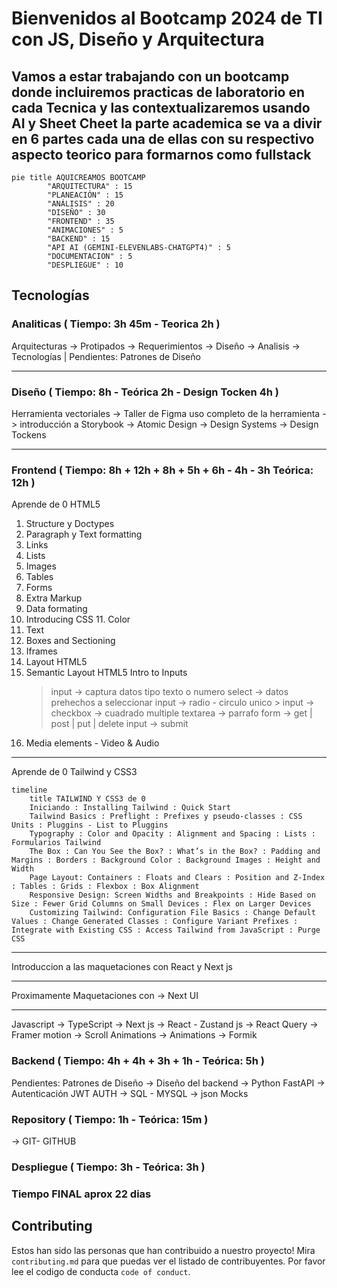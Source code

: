 
# Bienvenidos al Bootcamp 2024 de TI con JS, Diseño y Arquitectura

## Vamos a estar trabajando con un bootcamp donde incluiremos practicas de laboratorio en cada Tecnica y las contextualizaremos usando AI y Sheet Cheet la parte academica se va a divir en 6 partes cada una de ellas con su respectivo aspecto teorico para formarnos como fullstack 


```mermaid
pie title AQUICREAMOS BOOTCAMP 
        "ARQUITECTURA" : 15
        "PLANEACIÓN" : 15
        "ANÁLISIS" : 20
        "DISEÑO" : 30
        "FRONTEND" : 35
        "ANIMACIONES" : 5
        "BACKEND" : 15
        "API AI (GEMINI-ELEVENLABS-CHATGPT4)" : 5
        "DOCUMENTACION" : 5
        "DESPLIEGUE" : 10
```

## Tecnologías 

### Analiticas ( Tiempo: 3h 45m - Teorica 2h )
Arquitecturas -> Protipados -> Requerimientos -> Diseño -> Analisis -> Tecnologías | Pendientes:  Patrones de Diseño

---

### Diseño ( Tiempo: 8h - Teórica 2h - Design Tocken 4h )
Herramienta vectoriales -> Taller de Figma uso completo de la herramienta -> introducción a Storybook -> Atomic Design -> Design Systems -> Design Tockens 

---

### Frontend ( Tiempo: 8h + 12h + 8h + 5h + 6h - 4h - 3h Teórica: 12h )

Aprende de 0 HTML5 

1. Structure y Doctypes
2. Paragraph y Text formatting
3. Links
4. Lists
5. Images
6. Tables
7. Forms
8. Extra Markup 
9. Data formating
10. Introducing CSS 11. Color
12. Text
13. Boxes and Sectioning
14. Iframes
15. Layout HTML5
15. Semantic Layout HTML5
Intro to Inputs
	> input -> captura datos tipo texto o numero
	> select -> datos prehechos a seleccionar 
	> input -> radio - circulo unico
        > input -> checkbox -> cuadrado multiple
	> textarea -> parrafo
	> form -> get | post | put | delete
	> input -> submit 
17. Media elements - Video & Audio 

---

Aprende de 0 Tailwind y CSS3

```mermaid
timeline
    title TAILWIND Y CSS3 de 0
    Iniciando : Installing Tailwind : Quick Start
    Tailwind Basics : Preflight : Prefixes y pseudo-classes : CSS Units : Pluggins - List to Pluggins
    Typography : Color and Opacity : Alignment and Spacing : Lists : Formularios Tailwind 
    The Box : Can You See the Box? : What’s in the Box? : Padding and Margins : Borders : Background Color : Background Images : Height and Width 
    Page Layout: Containers : Floats and Clears : Position and Z-Index : Tables : Grids : Flexbox : Box Alignment 
    Responsive Design: Screen Widths and Breakpoints : Hide Based on Size : Fewer Grid Columns on Small Devices : Flex on Larger Devices 
    Customizing Tailwind: Configuration File Basics : Change Default Values : Change Generated Classes : Configure Variant Prefixes : Integrate with Existing CSS : Access Tailwind from JavaScript : Purge CSS
``` 

---

Introduccion a las maquetaciones con React y Next js

---

Proximamente Maquetaciones con -> Next UI 

---

Javascript -> TypeScript -> Next js -> React - Zustand js -> React Query -> Framer motion ->  Scroll Animations -> Animations -> Formik

### Backend ( Tiempo: 4h + 4h + 3h + 1h - Teórica: 5h )
Pendientes:  Patrones de Diseño -> Diseño del backend -> Python FastAPI -> Autenticación JWT AUTH  -> SQL - MYSQL -> json Mocks

### Repository ( Tiempo: 1h - Teórica: 15m )
-> GIT- GITHUB

### Despliegue ( Tiempo: 3h - Teórica: 3h )


### Tiempo FINAL aprox 22 dias 

## Contributing

Estos han sido las personas que han contribuido a nuestro proyecto!
Mira `contributing.md` para que puedas ver el listado de contribuyentes.
Por favor lee el codigo de conducta `code of conduct`.

